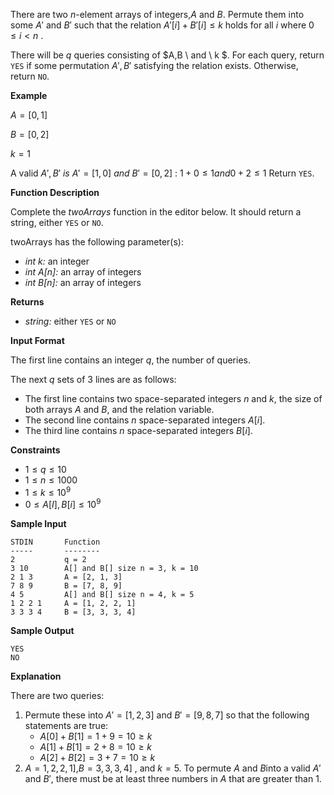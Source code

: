 There are two $n$-element arrays of integers,$A$ and $B$. Permute them into some $A'$ and $B'$ such that the relation $A'[i]+B'[i] \le k$  holds for all $i$ where $0 \le i < n$ .

There will be $q$ queries consisting of $A,B \ and \ k $. For each query, return `YES` if some permutation $A',B'$ satisfying the relation exists. Otherwise, return `NO`.

**Example**

$A=[0,1]$

$B = [0,2]$

$k=1$

A valid $A',B' \ is \ A' = [1,0] \ and \ B' = [0,2] \ : \ 1+0 \le 1 and 0 + 2 \le 1$ Return `YES`.

**Function Description**

Complete the *twoArrays* function in the editor below. It should return a string, either `YES` or `NO`.

twoArrays has the following parameter(s):

* *int k:* an integer
* *int A[n]:* an array of integers
* *int B[n]:* an array of integers

**Returns**

- *string:* either `YES` or `NO`

**Input Format**

The first line contains an integer $q$, the number of queries.

The next $q$ sets of $3$ lines are as follows:

* The first line contains two space-separated integers $n$ and  $k$, the size of both arrays  $A$ and $B$, and the relation variable.
* The second line contains $n$ space-separated integers $A[i]$.
* The third line contains $n$ space-separated integers $B[i]$.

**Constraints**

* $1 \le q \le 10$
* $1 \le n \le 1000$
* $1 \le k \le 10^9$
* $0 \le A[I],B[i] \le 10^9$

**Sample Input**

```
STDIN       Function
-----       --------
2           q = 2
3 10        A[] and B[] size n = 3, k = 10
2 1 3       A = [2, 1, 3]
7 8 9       B = [7, 8, 9]
4 5         A[] and B[] size n = 4, k = 5
1 2 2 1     A = [1, 2, 2, 1]
3 3 3 4     B = [3, 3, 3, 4]
```

**Sample Output**

```
YES
NO
```

**Explanation**

There are two queries:

1. Permute these into $A' = [1,2,3]$ and $B' = [9,8,7]$ so that the following statements are true:
   * $A[0]+B[1]=1+9=10 \ge k$
   * $A[1]+B[1]=2+8=10 \ge k$
   * $A[2]+B[2]=3+7=10 \ge k$
2. $A=1,2,2,1]$,$B=3,3,3,4]$ , and $k=5$. To permute $A$ and $B$into a valid $A'$ and $B'$, there must be at least three numbers in $A$ that are greater than $1$.
